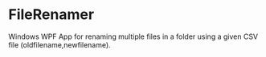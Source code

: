 # FileRenamer
Windows WPF App for renaming multiple files in a folder using a given CSV file (oldfilename,newfilename).

